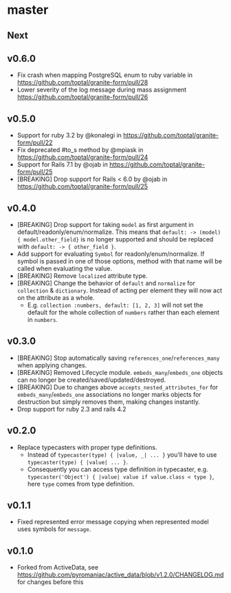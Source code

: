 # master

## Next

## v0.6.0

* Fix crash when mapping PostgreSQL enum to ruby variable in https://github.com/toptal/granite-form/pull/28
* Lower severity of the log message during mass assignment https://github.com/toptal/granite-form/pull/26

## v0.5.0

* Support for ruby 3.2 by @konalegi in https://github.com/toptal/granite-form/pull/22
* Fix deprecated #to_s method by @mpiask in https://github.com/toptal/granite-form/pull/24
* Support for Rails 7.1 by @ojab in https://github.com/toptal/granite-form/pull/25
* [BREAKING] Drop support for Rails < 6.0 by @ojab in https://github.com/toptal/granite-form/pull/25

## v0.4.0

* [BREAKING] Drop support for taking `model` as first argument in default/readonly/enum/normalize. This means that `default: -> (model) { model.other_field}` is no longer supported and should be replaced with `default: -> { other_field }`.
* Add support for evaluating `Symbol` for readonly/enum/normalize. If symbol is passed in one of those options, method with that name will be called when evaluating the value.
* [BREAKING] Remove `localized` attribute type.
* [BREAKING] Change the behavior of `default` and `normalize` for `collection` & `dictionary`. Instead of acting per element they will now act on the attribute as a whole.
  * E.g. `collection :numbers, default: [1, 2, 3]` will not set the default for the whole collection of `numbers` rather than each element in `numbers`.

## v0.3.0

- [BREAKING] Stop automatically saving `references_one`/`references_many` when applying changes.
- [BREAKING] Removed Lifecycle module. `embeds_many`/`embeds_one` objects can no longer be created/saved/updated/destroyed.
- [BREAKING] Due to changes above `accepts_nested_attributes_for` for `embeds_many`/`embeds_one` associations no longer marks objects for destruction but simply removes them, making changes instantly.
- Drop support for ruby 2.3 and rails 4.2

## v0.2.0

- Replace typecasters with proper type definitions.
  - Instead of `typecaster(type) { |value, _| ... }` you'll have to use `typecaster(type) { |value| ... }`.
  - Consequently you can access type definition in typecaster, e.g. `typecaster('Object') { |value| value if value.class < type }`, here `type` comes from type definition.

## v0.1.1

- Fixed represented error message copying when represented model uses symbols for `message`.

## v0.1.0

- Forked from ActiveData, see https://github.com/pyromaniac/active_data/blob/v1.2.0/CHANGELOG.md for changes before this
